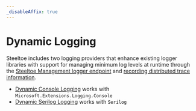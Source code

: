 ```yaml
---
_disableAffix: true
---
```


# Dynamic Logging

Steeltoe includes two logging providers that enhance existing logger libraries with support for managing minimum log levels at runtime through the [Steeltoe Management logger endpoint](../management/loggers.md) and [recording distributed trace information](../tracing/index.md#log-correlation).

* [Dynamic Console Logging](./dynamic-console-logging.md) works with `Microsoft.Extensions.Logging.Console`
* [Dynamic Serilog Logging](./dynamic-serilog-logging.md) works with `Serilog`
